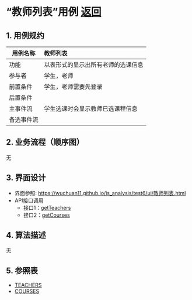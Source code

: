 ﻿<!-- markdownlint-disable MD033-->
<!-- 禁止MD033类型的警告 https://www.npmjs.com/package/markdownlint -->

# “教师列表”用例 [返回](../README.md)
## 1. 用例规约

|用例名称|教师列表|
|-------|:-------------|
|功能|以表形式的显示出所有老师的选课信息|
|参与者|学生，老师|
|前置条件|学生，老师需要先登录|
|后置条件| |
|主事件流|学生选课时会显示教师已选课程信息 |
|备选事件流| |

## 2. 业务流程（顺序图） 

无

## 3. 界面设计
- 界面参照: https://wuchuan11.github.io/is_analysis/test6/ui/教师列表.html
- API接口调用
    - 接口1：[getTeachers](../Interface/getTeachers.md)
    - 接口2：[getCourses](../Interface/getCourses.md)

## 4. 算法描述

无

## 5. 参照表

- [TEACHERS](../数据库设计.md/#TEACHERS)
- [COURSES](../数据库设计.md/#COURSES)

